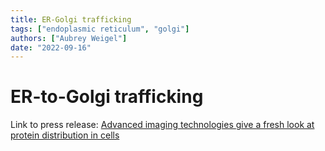 ```yaml
---
title: ER-Golgi trafficking
tags: ["endoplasmic reticulum", "golgi"]
authors: ["Aubrey Weigel"]
date: "2022-09-16"
---
```

# ER-to-Golgi trafficking

Link to press release: [Advanced imaging technologies give a fresh look at protein distribution in cells](https://www.janelia.org/news/advanced-imaging-technologies-give-a-fresh-look-at-protein-distribution-in-cells)
